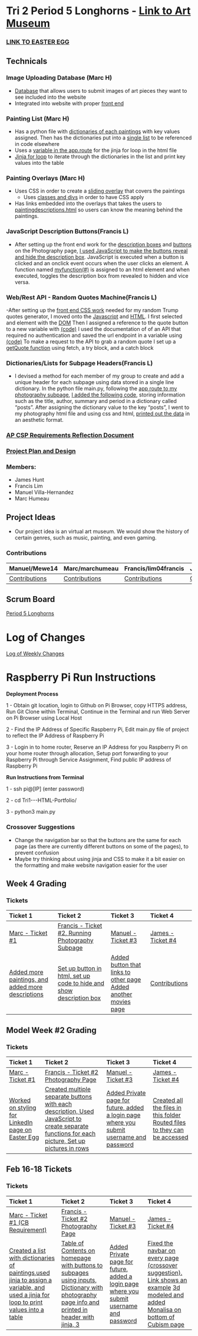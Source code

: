 # Tri 2 Period 5 Longhorns - [Link to Art Museum](http://76.176.107.1/)

### [LINK TO EASTER EGG](http://76.176.107.1/marc)



## Technicals

### Image Uploading Database (Marc H)
- [Database](https://github.com/lim04francis/Tri2---p5longhorns/blob/42dd9608cb96f2554bfadddc52021f91c185e5bf/main.py#L142-L165) that allows users to submit images of art pieces they want to see included into the website
- Integrated into website with proper [front end](https://github.com/lim04francis/Tri2---p5longhorns/blob/682d4e079c920b7f9a759b56cc563603956a7141/templates/index.html#L189-L192)

### Painting List (Marc H)
- Has a python file with [dictionaries of each paintings](https://github.com/lim04francis/Tri2---p5longhorns/blob/40bbc06216777d0b60c6d700c9be540a6379ab43/paintings.py#L1-L27) with key values assigned. Then has the dictionaries put into a [single list](https://github.com/lim04francis/Tri2---p5longhorns/blob/40bbc06216777d0b60c6d700c9be540a6379ab43/paintings.py#L29) to be referenced in code elsewhere
- Uses a [variable in the app.route](https://github.com/lim04francis/Tri2---p5longhorns/blob/40bbc06216777d0b60c6d700c9be540a6379ab43/main.py#L106-L108) for the jinja for loop in the html file
- [Jinja for loop](https://github.com/lim04francis/Tri2---p5longhorns/blob/40bbc06216777d0b60c6d700c9be540a6379ab43/templates/paintinglist.html#L124-L139) to iterate through the dictionaries in the list and print key values into the table

### Painting Overlays (Marc H)
- Uses CSS in order to create a [sliding overlay](https://github.com/lim04francis/Tri2---p5longhorns/blob/04f124523ddc6f6416bd2b3a7f77d0d9be4bb635/templates/cubism.html#L50-L160) that covers the paintings
  - Uses [classes and divs](https://github.com/lim04francis/Tri2---p5longhorns/blob/04f124523ddc6f6416bd2b3a7f77d0d9be4bb635/templates/cubism.html#L181-L189) in order to have CSS apply
- Has links embedded into the overlays that takes the users to [paintingdescriptions.html](https://github.com/lim04francis/Tri2---p5longhorns/blob/main/templates/paintingdescriptions.html) so users can know the meaning behind the paintings.



### JavaScript Description Buttons(Francis L)
- After setting up the front end work for the [description boxes](https://github.com/lim04francis/Tri2---p5longhorns/blob/04f124523ddc6f6416bd2b3a7f77d0d9be4bb635/templates/photography.html#L185-L225) and [buttons](https://github.com/lim04francis/Tri2---p5longhorns/blob/04f124523ddc6f6416bd2b3a7f77d0d9be4bb635/templates/photography.html#L256-L311) on the Photography page, [I used JavaScript to make the buttons reveal and hide the description box](https://github.com/lim04francis/Tri2---p5longhorns/blob/04f124523ddc6f6416bd2b3a7f77d0d9be4bb635/templates/photography.html#L317-L358). JavaScript is executed when a button is clicked and an onclick event occurs when the user clicks an element. A function named [myfunction(#)](https://github.com/lim04francis/Tri2---p5longhorns/blob/a33dd4f226630c22b76f2693621cfcb42e4e69a5/templates/photography.html#L258) is assigned to an html element and when executed, toggles the description box from revealed to hidden and vice versa.

### Web/Rest API - Random Quotes Machine(Francis L)
-After setting up the [front end CSS work](https://github.com/lim04francis/Tri2---p5longhorns/blob/a33dd4f226630c22b76f2693621cfcb42e4e69a5/templates/quotesapi.html#L8-L150) needed for my random Trump quotes generator, I moved onto the [Javascript](https://github.com/lim04francis/Tri2---p5longhorns/blob/a33dd4f226630c22b76f2693621cfcb42e4e69a5/templates/quotesapi.html#L184-L208) and [HTML](https://github.com/lim04francis/Tri2---p5longhorns/blob/a33dd4f226630c22b76f2693621cfcb42e4e69a5/templates/quotesapi.html#L159-L182). I first selected and element with the [DOM](https://github.com/lim04francis/Tri2---p5longhorns/blob/a33dd4f226630c22b76f2693621cfcb42e4e69a5/templates/quotesapi.html#L185) 
Then I assigned a reference to the quote button to a new variable with [(code)](https://github.com/lim04francis/Tri2---p5longhorns/blob/a33dd4f226630c22b76f2693621cfcb42e4e69a5/templates/quotesapi.html#L185)
I used the documentation of of an API that required no authentication and saved the url endpoint in a variable using 
[(code)](https://github.com/lim04francis/Tri2---p5longhorns/blob/a33dd4f226630c22b76f2693621cfcb42e4e69a5/templates/quotesapi.html#L188)
To make a request to the API to grab a random quote I set up a [getQuote function](https://github.com/lim04francis/Tri2---p5longhorns/blob/a33dd4f226630c22b76f2693621cfcb42e4e69a5/templates/quotesapi.html#L190-L200) using fetch, a try block, and a catch block 

### Dictionaries/Lists for Subpage Headers(Francis L)
- I devised a method for each member of my group to create and add a unique header for each subpage using data stored in a single line dictionary. In the python file main.py, following the [app route to my photography subpage](https://github.com/lim04francis/Tri2---p5longhorns/blob/a33dd4f226630c22b76f2693621cfcb42e4e69a5/main.py#L26-L29), [I added the following code](https://github.com/lim04francis/Tri2---p5longhorns/blob/a33dd4f226630c22b76f2693621cfcb42e4e69a5/main.py#L28), storing information such as the title, author, summary and period in a dictionary called “posts”. After assigning the dictionary value to the key “posts”, I went to my photography html file and using css and html, [printed out the data](https://github.com/lim04francis/Tri2---p5longhorns/blob/a33dd4f226630c22b76f2693621cfcb42e4e69a5/templates/photography.html#L242-L250) in an aesthetic format. 





### [AP CSP Requirements Reflection Document](https://docs.google.com/document/d/1VXpFwf4a9hbRfqNfUkyfq4cgYS_rohieEd5pFr5qums/edit?usp=sharing)

### [Project Plan and Design](https://docs.google.com/document/d/17C_nAyFtFvbdhyxUsUb1094QCTnxOj8Qtv0jS7bWbzI/edit?usp=sharing)

### Members:
- James Hunt
- Francis Lim
- Manuel Villa-Hernandez
- Marc Humeau

## Project Ideas
- Our project idea is an virtual art museum. We would show the history of certain genres, such as music, painting, and even gaming.

### Contributions 

| Manuel/Mewe14        | Marc/marchumeau                              |  Francis/lim04francis  | James/Bob1437                                   |
| ------------- |:-------------                                |:-----    |:----                                            |
| [Contributions](https://github.com/Mewe14)               |[Contributions](https://github.com/marchumeau)|[Contributions](https://github.com/lim04francis)|[Contributions](https://github.com/Bob1437)      |


## Scrum Board
[Period 5 Longhorns](https://github.com/lim04francis/Tri2---p5longhorns/projects/1)


# Log of Changes
[Log of Weekly Changes](https://github.com/lim04francis/Tri2---p5longhorns/projects/2)





# Raspberry Pi Run Instructions
   **Deployment Process**
   
   1 - Obtain git location, login to Github on Pi Browser, copy HTTPS address, Run Git Clone within Terminal, Continue in the Terminal and run Web Server on Pi Browser using Local Host
   
   2 - Find the IP Address of Specific Raspberry Pi, Edit main.py file of project to reflect the IP Address of Raspberry Pi
   
   3 - Login in to home router, Reserve an IP Address for you Raspberry Pi on your home router through allocation, Setup port forwarding to your Raspberry Pi through Service Assignment, Find public IP address of Raspberry Pi

   **Run Instructions from Terminal**
   
   1 - ssh pi@[IP] (enter password)
   
   2 - cd Tri1---HTML-Portfolio/
   
   3 - python3 main.py
   

### Crossover Suggestions
- Change the navigation bar so that the buttons are the same for each page (as there are currently different buttons on some of the pages), to prevent confusion 
- Maybe try thinking about using jinja and CSS to make it a bit easier on the formatting and make website navigation easier for the user



## Week 4 Grading 
### Tickets
| Ticket 1  | Ticket 2  | Ticket 3 | Ticket 4  |
| :------------- |:-------------                                |:-----    |:----                                            |
| [Marc - Ticket #1](https://github.com/lim04francis/Tri2---p5longhorns/projects/1#card-52605914)               |[Francis - Ticket #2](https://github.com/lim04francis/Tri2---p5longhorns/projects/1#card-52606518)[, Running Photography Subpage](http://76.176.107.1/photography)|[Manuel - Ticket #3](https://github.com/lim04francis/Tri2---p5longhorns/projects/1#card-52607517)|[James - Ticket #4](https://github.com/lim04francis/Tri2---p5longhorns/projects/1#card-52772616)      |
| [Added more paintings,](https://github.com/lim04francis/Tri2---p5longhorns/blob/65b20709bcfd9f6603c30a3241d2870623146cca/templates/cubism.html#L220)[ and added more descriptions](https://github.com/lim04francis/Tri2---p5longhorns/blob/ce63d00e5b3a677b5af804ca4c8636a74d966a77/templates/paintingdescriptions.html#L152)               |[Set up button in html,](https://github.com/lim04francis/Tri2---p5longhorns/blob/fb795bfdf542c032f86516f949e20d80e565c4ef/templates/photography.html#L211)[ set up code to hide and show description box](https://github.com/lim04francis/Tri2---p5longhorns/blob/d0dcd78a4e118dbca119c27fcdecd00c3405ab59/templates/photography.html#L255)|[Added button that links to other page](https://github.com/lim04francis/Tri2---p5longhorns/blob/58c6a17980ef8a29c46785c8d80f823dbcd379e7/templates/Movies.html#L18) [Added another movies page](https://github.com/lim04francis/Tri2---p5longhorns/blob/58c6a17980ef8a29c46785c8d80f823dbcd379e7/templates/actionmovies.html#L1)      | [Contributions](https://github.com/Bob1437)      |

## Model Week #2 Grading 
### Tickets
| Ticket 1  | Ticket 2  | Ticket 3 | Ticket 4  |
| :------------- |:-------------                                |:-----    |:----                                            |
| [Marc - Ticket #1](https://github.com/lim04francis/Tri2---p5longhorns/projects/1#card-53785220)               |[Francis - Ticket #2](https://github.com/lim04francis/Tri2---p5longhorns/projects/1#card-53784992)[ Photography Page](http://76.176.107.1/photography)|[Manuel - Ticket #3](https://github.com/lim04francis/Tri2---p5longhorns/projects/1#card-53785621)|[James - Ticket #4](https://github.com/lim04francis/Tri2---p5longhorns/projects/1#card-53793743)      |
| [Worked on styling for LinkedIn page on Easter Egg](https://github.com/lim04francis/Tri2---p5longhorns/blob/26d566acd2708728b356ce29aa12ef4d5aeadb89/templates/marclinkedin.html#L3-L120)     |[Created multiple separate buttons with each description,](https://github.com/lim04francis/Tri2---p5longhorns/blob/3df21013322bdf6736d22cde01f05c4a8c29e8dc/templates/photography.html#L185-L225)[ Used JavaScript to create separate functions for each picture, ](https://github.com/lim04francis/Tri2---p5longhorns/blob/4c7f5210cdb9c0f972df95f3c09df3f1d6750a49/templates/photography.html#L309-L350)[Set up pictures in rows](https://github.com/lim04francis/Tri2---p5longhorns/blob/7b88445867f79b543adcbdf6771b8ebf7b8f5c6e/templates/photography.html#L246-L304)|[Added Private page for future, added a login page where you submit username and password](https://github.com/lim04francis/Tri2---p5longhorns/blob/04d911884ef52cf2fa1bbd71f00ee346cd609958/templates/login.html#L83-L131) [](https://github.com/lim04francis/Tri2---p5longhorns/blob/58c6a17980ef8a29c46785c8d80f823dbcd379e7/templates/actionmovies.html#L1)      | [Created all the files in this folder](https://github.com/lim04francis/Tri2---p5longhorns/tree/main/templates/Music) [Routed files to they can be accessed](https://github.com/lim04francis/Tri2---p5longhorns/blob/22899867dee6f003a3e1f5b60f7e330725e3c359/main.py#L49-L89) |


## Feb 16-18 Tickets 
### Tickets
| Ticket 1  | Ticket 2  | Ticket 3 | Ticket 4  |
| :------------- |:-------------                                |:-----    |:----                                            |
| [Marc - Ticket #1 (CB Requirement)](https://github.com/lim04francis/Tri2---p5longhorns/projects/1#card-55067521)               |[Francis - Ticket #2](https://github.com/lim04francis/Tri2---p5longhorns/projects/1#card-55145327)[ Photography Page](http://76.176.107.1/photography)|[Manuel - Ticket #3](https://github.com/lim04francis/Tri2---p5longhorns/projects/1#card-55146220)|[James - Ticket #4](https://github.com/lim04francis/Tri2---p5longhorns/projects/1#card-53793743)      |
| [Created a list with dictionaries of paintings,](https://github.com/lim04francis/Tri2---p5longhorns/blob/e7e86da93aa27b8f02b527e0401604374a435428/paintings.py#L1-L17)[used jinja to assign a variable, ](https://github.com/lim04francis/Tri2---p5longhorns/blob/96fdbd147e8b56ecce9133a3f4ec6465d4da60fd/main.py#L105-L107)[and used a jinja for loop to print values into a table](https://github.com/lim04francis/Tri2---p5longhorns/blob/8ac185875c9bc702a04f21afbbc63f2850ec4a8c/templates/paintinglist.html#L121-L136 )    |[Table of Contents on homepage with buttons to subpages using inputs,]( https://github.com/lim04francis/Tri2---p5longhorns/blob/7180fa5e5bbf1bfe5446d9fe2b1abfee09499cf0/templates/home.html#L60-L133)[ Dictionary with photography page info and printed in header with jinja, ](https://github.com/lim04francis/Tri2---p5longhorns/blob/7180fa5e5bbf1bfe5446d9fe2b1abfee09499cf0/templates/photography.html#L243-L250)[3]( )|[Added Private page for future, added a login page where you submit username and password](https://github.com/lim04francis/Tri2---p5longhorns/blob/04d911884ef52cf2fa1bbd71f00ee346cd609958/templates/login.html#L83-L131) [](https://github.com/lim04francis/Tri2---p5longhorns/blob/58c6a17980ef8a29c46785c8d80f823dbcd379e7/templates/actionmovies.html#L1)      | [Fixed the navbar on every page (crossover suggestion). Link shows an example](https://github.com/lim04francis/Tri2---p5longhorns/blob/b7150392927ef6520ffd5a880daec9e4f38038eb/templates/home.html#L14-L23) [3d modeled and added Monalisa on bottom of Cubism page](https://github.com/lim04francis/Tri2---p5longhorns/blob/a88678e02d290a1489dd12eeeea050a338f88ad8/templates/cubism.html#L431-L444) |

